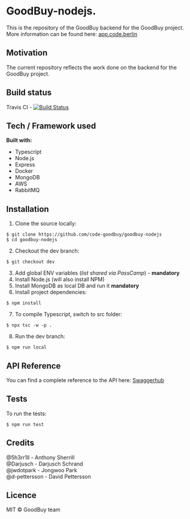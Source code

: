 # GoodBuy-nodejs.

This is the repository of the GoodBuy backend for the GoodBuy project.   
More information can be found here: [app.code.berlin](https://app.code.berlin/projects/ckjaeqzpr00720vmeeznknkuh)

## Motivation

The current repository reflects the work done on the backend for the GoodBuy project.

## Build status

Travis CI - [![Build Status](https://travis-ci.com/code-goodbuy/goodbuy-nodejs.svg?branch=dev)](https://travis-ci.com/code-goodbuy/goodbuy-nodejs)

## Tech / Framework used

**Built with:**
- Typescript
- Node.js
- Express
- Docker
- MongoDB
- AWS
- RabbitMQ

## Installation

1. Clone the source locally:
```
$ git clone https://github.com/code-goodbuy/goodbuy-nodejs
$ cd goodbuy-nodejs
```
2. Checkout the dev branch:
```
$ git checkout dev
```
3. Add global ENV variables (*list shared via PassCamp*) - **mandatory**
4. Install Node.js (will also install NPM)
5. Install MongoDB as local DB and run it **mandatory**
6. Install project dependencies:
```
$ npm install
```
7. To compile Typescript, switch to src folder:
```
$ npx tsc -w -p .
```
8. Run the dev branch:
```
$ npm run local
```

## API Reference

You can find a complete reference to the API here:
[Swaggerhub](https://app.swaggerhub.com/apis-docs/Goodbuy-node/Goodbuy/1.0.0#/)

## Tests

To run the tests:
```
$ npm run test
```

## Credits

@5h3rr1ll - Anthony Sherrill  
@Darjusch - Darjusch Schrand  
@jwdotpark - Jongwoo Park  
@d-pettersson - David Pettersson

## Licence

MIT © GoodBuy team
